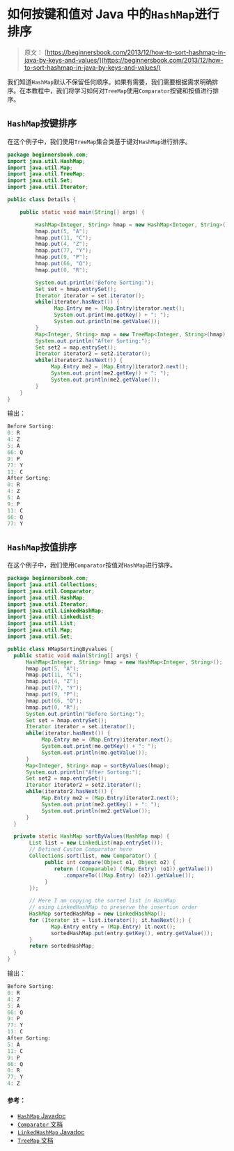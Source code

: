 # 如何按键和值对 Java 中的`HashMap`进行排序

> 原文： [https://beginnersbook.com/2013/12/how-to-sort-hashmap-in-java-by-keys-and-values/](https://beginnersbook.com/2013/12/how-to-sort-hashmap-in-java-by-keys-and-values/)

我们知道`HashMap`默认不保留任何顺序。如果有需要，我们需要根据需求明确排序。在本教程中，我们将学习如何对`TreeMap`使用`Comparator`按键和按值进行排序。

## `HashMap`按键排序

在这个例子中，我们使用`TreeMap`集合类基于键对`HashMap`进行排序。

```java
package beginnersbook.com;
import java.util.HashMap;
import java.util.Map;
import java.util.TreeMap;
import java.util.Set;
import java.util.Iterator;

public class Details {

    public static void main(String[] args) {

         HashMap<Integer, String> hmap = new HashMap<Integer, String>();
         hmap.put(5, "A");
         hmap.put(11, "C");
         hmap.put(4, "Z");
         hmap.put(77, "Y");
         hmap.put(9, "P");
         hmap.put(66, "Q");
         hmap.put(0, "R");

         System.out.println("Before Sorting:");
         Set set = hmap.entrySet();
         Iterator iterator = set.iterator();
         while(iterator.hasNext()) {
               Map.Entry me = (Map.Entry)iterator.next();
               System.out.print(me.getKey() + ": ");
               System.out.println(me.getValue());
         }
         Map<Integer, String> map = new TreeMap<Integer, String>(hmap); 
         System.out.println("After Sorting:");
         Set set2 = map.entrySet();
         Iterator iterator2 = set2.iterator();
         while(iterator2.hasNext()) {
              Map.Entry me2 = (Map.Entry)iterator2.next();
              System.out.print(me2.getKey() + ": ");
              System.out.println(me2.getValue());
         }
    }
}
```

输出：

```java
Before Sorting:
0: R
4: Z
5: A
66: Q
9: P
77: Y
11: C
After Sorting:
0: R
4: Z
5: A
9: P
11: C
66: Q
77: Y
```

## `HashMap`按值排序

在这个例子中，我们使用`Comparator`按值对`HashMap`进行排序。

```java
package beginnersbook.com;
import java.util.Collections;
import java.util.Comparator;
import java.util.HashMap;
import java.util.Iterator;
import java.util.LinkedHashMap;
import java.util.LinkedList;
import java.util.List;
import java.util.Map;
import java.util.Set;

public class HMapSortingByvalues {
  public static void main(String[] args) {
      HashMap<Integer, String> hmap = new HashMap<Integer, String>();
      hmap.put(5, "A");
      hmap.put(11, "C");
      hmap.put(4, "Z");
      hmap.put(77, "Y");
      hmap.put(9, "P");
      hmap.put(66, "Q");
      hmap.put(0, "R");
      System.out.println("Before Sorting:");
      Set set = hmap.entrySet();
      Iterator iterator = set.iterator();
      while(iterator.hasNext()) {
           Map.Entry me = (Map.Entry)iterator.next();
           System.out.print(me.getKey() + ": ");
           System.out.println(me.getValue());
      }
      Map<Integer, String> map = sortByValues(hmap); 
      System.out.println("After Sorting:");
      Set set2 = map.entrySet();
      Iterator iterator2 = set2.iterator();
      while(iterator2.hasNext()) {
           Map.Entry me2 = (Map.Entry)iterator2.next();
           System.out.print(me2.getKey() + ": ");
           System.out.println(me2.getValue());
      }
  }

  private static HashMap sortByValues(HashMap map) { 
       List list = new LinkedList(map.entrySet());
       // Defined Custom Comparator here
       Collections.sort(list, new Comparator() {
            public int compare(Object o1, Object o2) {
               return ((Comparable) ((Map.Entry) (o1)).getValue())
                  .compareTo(((Map.Entry) (o2)).getValue());
            }
       });

       // Here I am copying the sorted list in HashMap
       // using LinkedHashMap to preserve the insertion order
       HashMap sortedHashMap = new LinkedHashMap();
       for (Iterator it = list.iterator(); it.hasNext();) {
              Map.Entry entry = (Map.Entry) it.next();
              sortedHashMap.put(entry.getKey(), entry.getValue());
       } 
       return sortedHashMap;
  }
}
```

输出：

```java
Before Sorting:
0: R
4: Z
5: A
66: Q
9: P
77: Y
11: C
After Sorting:
5: A
11: C
9: P
66: Q
0: R
77: Y
4: Z
```

#### 参考：

*   [`HashMap` Javadoc](https://docs.oracle.com/javase/7/docs/api/java/util/HashMap.html)
*   [`Comparator` 文档](https://docs.oracle.com/javase/7/docs/api/java/util/Comparator.html)
*   [`LinkedHashMap` Javadoc](https://docs.oracle.com/javase/7/docs/api/java/util/LinkedHashMap.html)
*   [`TreeMap` 文档](https://docs.oracle.com/javase/7/docs/api/java/util/TreeMap.html)